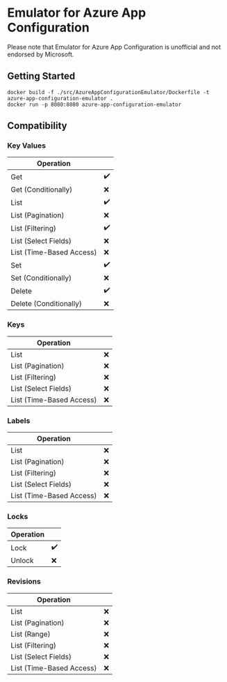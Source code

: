 # Emulator for Azure App Configuration

Please note that Emulator for Azure App Configuration is unofficial and not endorsed by Microsoft.

## Getting Started

```shell
docker build -f ./src/AzureAppConfigurationEmulator/Dockerfile -t azure-app-configuration-emulator .
docker run -p 8080:8080 azure-app-configuration-emulator
```

## Compatibility

### Key Values

| Operation                |     |
|--------------------------|-----|
| Get                      | ✔️  |
| Get (Conditionally)      | ❌   |
| List                     | ✔️  |
| List (Pagination)        | ❌   |
| List (Filtering)         | ✔️  |
| List (Select Fields)     | ❌   |
| List (Time-Based Access) | ❌   |
| Set                      | ✔️  |
| Set (Conditionally)      | ❌   |
| Delete                   | ✔️  |
| Delete (Conditionally)   | ❌   |

### Keys

| Operation                |   |
|--------------------------|---|
| List                     | ❌ |
| List (Pagination)        | ❌ |
| List (Filtering)         | ❌ |
| List (Select Fields)     | ❌ |
| List (Time-Based Access) | ❌ |

### Labels

| Operation                |   |
|--------------------------|---|
| List                     | ❌ |
| List (Pagination)        | ❌ |
| List (Filtering)         | ❌ |
| List (Select Fields)     | ❌ |
| List (Time-Based Access) | ❌ |

### Locks

| Operation |    |
|-----------|----|
| Lock      | ✔️ |
| Unlock    | ❌  |

### Revisions

| Operation                |   |
|--------------------------|---|
| List                     | ❌ |
| List (Pagination)        | ❌ |
| List (Range)             | ❌ |
| List (Filtering)         | ❌ |
| List (Select Fields)     | ❌ |
| List (Time-Based Access) | ❌ |
